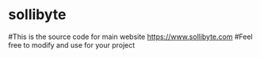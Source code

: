 # sollibyte
#This is the source code for main website https://www.sollibyte.com
#Feel free to modify and use for your project
